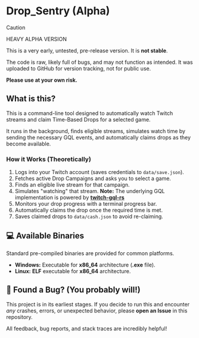 
# Drop_Sentry (Alpha)

> [!CAUTION]
> HEAVY ALPHA VERSION
>
> This is a very early, untested, pre-release version. It is **not stable**.
>
> The code is raw, likely full of bugs, and may not function as intended. It was uploaded to GitHub for version tracking, not for public use.
>
> **Please use at your own risk.**

## What is this?

This is a command-line tool designed to automatically watch Twitch streams and claim Time-Based Drops for a selected game.

It runs in the background, finds eligible streams, simulates watch time by sending the necessary GQL events, and automatically claims drops as they become available.

### How it Works (Theoretically)

1. Logs into your Twitch account (saves credentials to `data/save.json`).
2. Fetches active Drop Campaigns and asks you to select a game.
3. Finds an eligible live stream for that campaign.
4. Simulates "watching" that stream. **Note:** The underlying $\text{GQL}$ implementation is powered by [**twitch-gql-rs**](https://github.com/this-is-really/twitch-gql-rs)
5. Monitors your drop progress with a terminal progress bar.
6. Automatically claims the drop once the required time is met.
7. Saves claimed drops to `data/cash.json` to avoid re-claiming.

## 💻 Available Binaries

Standard pre-compiled binaries are provided for common platforms.

* **Windows:** Executable for **x86\_64** architecture (**$\text{.exe}$** file).
* **Linux:** **$\text{ELF}$** executable for **x86\_64** architecture.

## 🐞 Found a Bug? (You probably will!)

This project is in its earliest stages. If you decide to run this and encounter *any* crashes, errors, or unexpected behavior, please **open an Issue** in this repository.

All feedback, bug reports, and stack traces are incredibly helpful!
